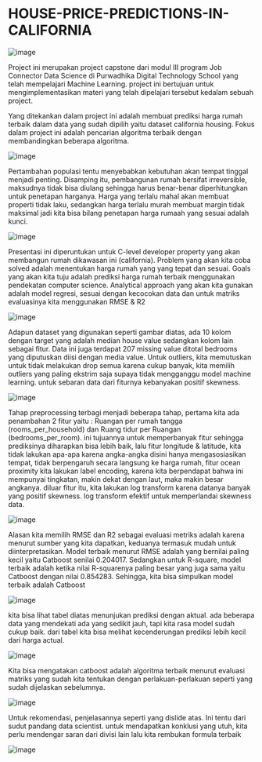 # HOUSE-PRICE-PREDICTIONS-IN-CALIFORNIA
![image](https://github.com/arifian09/HOUSE-PRICE-PREDICTIONS-IN-CALIFORNIA/assets/151009269/5d6311ca-66f0-41d5-ba67-ac405de65c40)

Project ini merupakan project capstone dari modul III program Job Connector Data Science di Purwadhika Digital Technology School yang telah mempelajari Machine Learning. project ini bertujuan untuk mengimplementasikan materi yang telah dipelajari tersebut kedalam sebuah project.

Yang ditekankan dalam project ini adalah membuat prediksi harga rumah terbaik dalam data yang sudah dipilih yaitu dataset california housing. Fokus dalam project ini adalah pencarian algoritma terbaik dengan membandingkan beberapa algoritma.

![image](https://github.com/arifian09/HOUSE-PRICE-PREDICTIONS-IN-CALIFORNIA/assets/151009269/d6eb7ca4-c4d8-4428-9d70-6693bbb18ab8)

Pertambahan populasi tentu menyebabkan kebutuhan akan tempat tinggal menjadi penting. Disamping itu, pembangunan rumah bersifat irreversible, maksudnya tidak bisa diulang sehingga harus benar-benar diperhitungkan untuk penetapan harganya. Harga yang terlalu mahal akan membuat properti tidak laku, sedangkan harga terlalu murah membuat margin tidak maksimal jadi kita bisa bilang penetapan harga rumaah yang sesuai adalah kunci.

![image](https://github.com/arifian09/HOUSE-PRICE-PREDICTIONS-IN-CALIFORNIA/assets/151009269/cb7f4e70-0fcc-4fce-84ef-ce6b3e9d6682)

Presentasi ini diperuntukan untuk C-level developer property yang akan membangun rumah dikawasan ini (california). Problem yang akan kita coba solved adalah menentukan harga rumah yang yang tepat dan sesuai. Goals yang akan kita tuju adalah prediksi harga rumah terbaik menggunakan pendekatan computer science. Analytical approach yang akan kita gunakan adalah model regresi, sesuai dengan kecocokan data dan untuk matriks evaluasinya kita menggunakan RMSE & R2

![image](https://github.com/arifian09/HOUSE-PRICE-PREDICTIONS-IN-CALIFORNIA/assets/151009269/17c6f87d-1e4e-43a0-a746-6ea70dca557c)

Adapun dataset yang digunakan seperti gambar diatas, ada 10 kolom dengan target yang adalah median house value sedangkan kolom lain sebagai fitur. Data ini juga terdapat 207 missing value ditotal bedrooms yang diputuskan diisi dengan media value. Untuk outliers, kita memutuskan untuk tidak melakukan drop semua karena cukup banyak, kita memilih outliers yang paling ekstrim saja supaya tidak mengganggu model machine learning. untuk sebaran data dari fiturnya kebanyakan positif skewness.

![image](https://github.com/arifian09/HOUSE-PRICE-PREDICTIONS-IN-CALIFORNIA/assets/151009269/4dfd71a5-b16c-4d6c-ad6b-28886262753d)

Tahap preprocessing terbagi menjadi beberapa tahap, pertama kita ada penambahan 2 fitur yaitu : Ruangan per rumah tangga (rooms_per_household) dan Ruang tidur per Ruangan (bedrooms_per_room). ini tujuannya untuk memperbanyak fitur sehingga prediksinya diharapkan bisa lebih baik, lalu fitur longitude & latitude, kita tidak lakukan apa-apa karena angka-angka disini hanya mengasosiasikan tempat, tidak berpengaruh secara langsung ke harga rumah, fitur ocean proximity kita lakukan label encoding, karena kita berpendapat bahwa ini mempunyai tingkatan, makin dekat dengan laut, maka makin besar angkanya. diluar fitur itu, kita lakukan log transform karena datanya banyak yang positif skewness. log transform efektif untuk memperlandai skewness data.

![image](https://github.com/arifian09/HOUSE-PRICE-PREDICTIONS-IN-CALIFORNIA/assets/151009269/d8879c59-6145-4749-b70b-bc02aa130d81)

Alasan kita memilih RMSE dan R2 sebagai evaluasi metriks adalah karena menurut sumber yang kita dapatkan, keduanya termasuk mudah untuk diinterpretasikan. Model terbaik menurut RMSE adalah yang bernilai paling kecil yaitu Catboost senilai 0.204017. Sedangkan untuk R-square, model terbaik adalah ketika nilai R-squarenya paling besar yang juga sama yaitu Catboost
dengan nilai 0.854283. Sehingga, kita bisa simpulkan model terbaik adalah Catboost

![image](https://github.com/arifian09/HOUSE-PRICE-PREDICTIONS-IN-CALIFORNIA/assets/151009269/f2e4cd04-788a-4073-b9f0-aa6c72c65317)

kita bisa lihat tabel diatas menunjukan prediksi dengan aktual. ada beberapa data yang mendekati ada yang sedikit jauh, tapi kita rasa model sudah cukup baik. dari tabel kita bisa melihat kecenderungan prediksi lebih kecil dari harga actual.

![image](https://github.com/arifian09/HOUSE-PRICE-PREDICTIONS-IN-CALIFORNIA/assets/151009269/375d9e7f-be68-4fc0-96a6-186de6177822)

Kita bisa mengatakan catboost adalah algoritma terbaik menurut evaluasi matriks yang sudah kita tentukan dengan perlakuan-perlakuan seperti yang sudah dijelaskan sebelumnya.

![image](https://github.com/arifian09/HOUSE-PRICE-PREDICTIONS-IN-CALIFORNIA/assets/151009269/e1431339-9b0e-4376-8c80-66b8fcb8bfd8)

Untuk rekomendasi, penjelasannya seperti yang dislide atas. Ini tentu dari sudut pandang data scientist. untuk mendapatkan konklusi yang utuh, kita perlu mendengar saran dari divisi lain lalu kita rembukan formula terbaik

![image](https://github.com/arifian09/HOUSE-PRICE-PREDICTIONS-IN-CALIFORNIA/assets/151009269/a24047c6-b2d7-4c94-b78b-1aa48ec18603)













